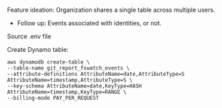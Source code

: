 Feature ideation:
Organization shares a single table across multiple users.
- Follow up: Events associated with identities, or not.

Source .env file

Create Dynamo table:
```
aws dynamodb create-table \
--table-name git_report_fswatch_events \
--attribute-definitions AttributeName=date,AttributeType=S AttributeName=timestamp,AttributeType=S \
--key-schema AttributeName=date,KeyType=HASH AttributeName=timestamp,KeyType=RANGE \
--billing-mode PAY_PER_REQUEST
```
